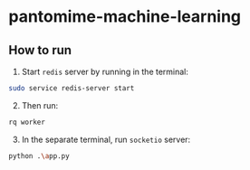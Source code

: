 # pantomime-machine-learning

## How to run

1. Start `redis` server by running in the terminal:

```sh
sudo service redis-server start
```

2. Then run:

```sh
rq worker
```

3. In the separate terminal, run `socketio` server:

```sh
python .\app.py
```
